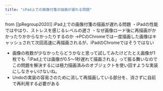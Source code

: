 ```yaml
---
title: "iPad上での画像付箋の描画が遅れる問題"
---
```


from [[pRegroup2020]]
iPad上での画像付箋の描画が遅れる問題
・iPadの性能ではやはり、ストレスを感じるレベルの遅さ
・なぜ画像ロード後に再描画がかかったりかからなかったりするのか
→PCのChromeでは一度描画した画像はキャッシュされて次回高速に再描画されるが、iPadのChromeではそうではない
- 画像の枚数が少なかったらどうかなと思って試してみたけどたとえ画像が1枚でも「iPad上では画像が0.5〜1秒遅れて描画される」って振る舞いなのでこの問題を解決するには極力描画済みのオブジェクトを使い回すような実装にしなきゃいけないね。
- Undoの実装の容易さのために消して再描画している部分を、消さずに自前で再利用する必要がある
